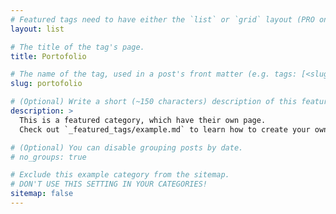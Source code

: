 ```yaml
---
# Featured tags need to have either the `list` or `grid` layout (PRO only).
layout: list

# The title of the tag's page.
title: Portofolio

# The name of the tag, used in a post's front matter (e.g. tags: [<slug>]).
slug: portofolio

# (Optional) Write a short (~150 characters) description of this featured tag.
description: >
  This is a featured category, which have their own page.
  Check out `_featured_tags/example.md` to learn how to create your own.

# (Optional) You can disable grouping posts by date.
# no_groups: true

# Exclude this example category from the sitemap.
# DON'T USE THIS SETTING IN YOUR CATEGORIES!
sitemap: false
---
```

